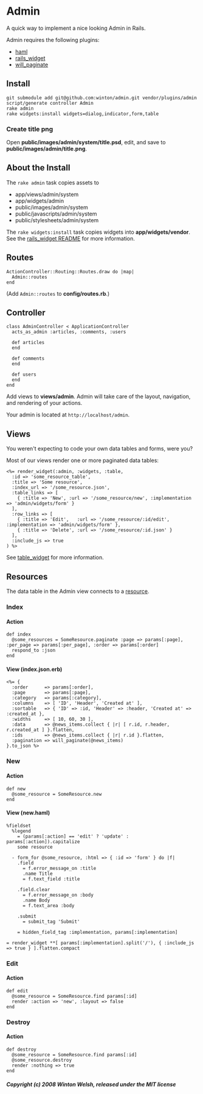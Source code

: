 Admin
=====

A quick way to implement a nice looking Admin in Rails.

Admin requires the following plugins:

* [haml](http://github.com/nex3/haml)
* [rails_widget](https://github.com/winton/rails_widget)
* [will_paginate](https://github.com/mislav/will_paginate)


Install
-------

	git submodule add git@github.com:winton/admin.git vendor/plugins/admin
	script/generate controller Admin
	rake admin
	rake widgets:install widgets=dialog,indicator,form,table

### Create title png
	
Open **public/images/admin/system/title.psd**, edit, and save to **public/images/admin/title.png**.


About the Install
-----------------

The `rake admin` task copies assets to

* app/views/admin/system
* app/widgets/admin
* public/images/admin/system
* public/javascripts/admin/system
* public/stylesheets/admin/system

The `rake widgets:install` task copies widgets into **app/widgets/vendor**. See the [rails_widget README](https://github.com/winton/rails_widget) for more information.


Routes
------

	ActionController::Routing::Routes.draw do |map|
	  Admin::routes
	end

(Add `Admin::routes` to **config/routes.rb**.)


Controller
----------

	class AdminController < ApplicationController
	  acts_as_admin :articles, :comments, :users
		
	  def articles
	  end
		
	  def comments
	  end
		
	  def users
	  end
	end

Add views to **views/admin**. Admin will take care of the layout, navigation, and rendering of your actions.

Your admin is located at `http://localhost/admin`.


Views
-----

You weren't expecting to code your own data tables and forms, were you?

Most of our views render one or more paginated data tables:

	<%= render_widget(:admin, :widgets, :table,
	  :id => 'some_resource_table',
	  :title => 'Some resource',
	  :index_url => '/some_resource.json',
	  :table_links => [
	    { :title => 'New', :url => '/some_resource/new', :implementation => 'admin/widgets/form' }
	  ],
	  :row_links => [
	    { :title => 'Edit',   :url => '/some_resource/:id/edit', :implementation => 'admin/widgets/form' },
	    { :title => 'Delete', :url => '/some_resource/:id.json' }
	  ],
	  :include_js => true
	) %>

See [table_widget](https://github.com/winton/table_widget) for more information.


Resources
---------

The data table in the Admin view connects to a [resource](http://api.rubyonrails.org/classes/ActionController/Resources.html).

### Index

#### Action

	def index
	  @some_resources = SomeResource.paginate :page => params[:page], :per_page => params[:per_page], :order => params[:order]
	  respond_to :json
	end

#### View (index.json.erb)

	<%= {
	  :order      => params[:order],
	  :page       => params[:page],
	  :category   => params[:category],
	  :columns    => [ 'ID', 'Header', 'Created at' ],
	  :sortable   => { 'ID' => :id, 'Header' => :header, 'Created at' => :created_at },
	  :widths     => [ 10, 60, 30 ],
	  :data       => @news_items.collect { |r| [ r.id, r.header, r.created_at ] }.flatten,
	  :ids        => @news_items.collect { |r| r.id }.flatten,
	  :pagination => will_paginate(@news_items)
	}.to_json %>

### New

#### Action

	def new
	  @some_resource = SomeResource.new
	end

#### View (new.haml)

	%fieldset
	  %legend
	    = (params[:action] == 'edit' ? 'update' : params[:action]).capitalize
	    some resource

	  - form_for @some_resource, :html => { :id => 'form' } do |f|
	    .field
	      = f.error_message_on :title
	      .name Title
	      = f.text_field :title

	    .field.clear
	      = f.error_message_on :body
	      .name Body
	      = f.text_area :body

	    .submit
	      = submit_tag 'Submit'

	    = hidden_field_tag :implementation, params[:implementation]

	= render_widget **[ params[:implementation].split('/'), { :include_js => true } ].flatten.compact


### Edit

#### Action

	def edit
	  @some_resource = SomeResource.find params[:id]
	  render :action => 'new', :layout => false
	end

### Destroy

#### Action

	def destroy
	  @some_resource = SomeResource.find params[:id]
	  @some_resource.destroy
	  render :nothing => true
	end

##### Copyright (c) 2008 Winton Welsh, released under the MIT license